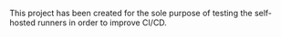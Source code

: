 This project has been created for the sole purpose of testing the self-hosted runners in order to improve CI/CD.
